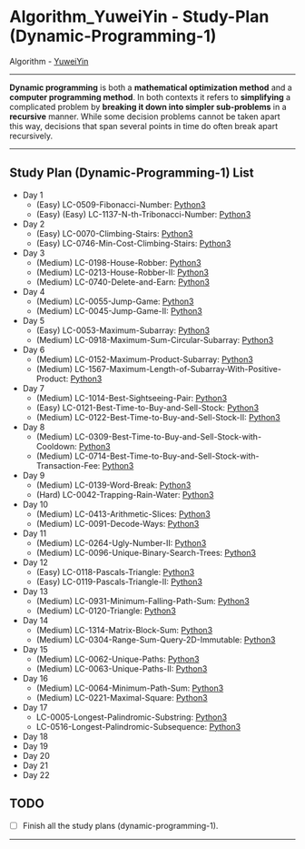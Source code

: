 # Algorithm_YuweiYin - Study-Plan (Dynamic-Programming-1)

Algorithm - [YuweiYin](https://github.com/YuweiYin)

---

**Dynamic programming** is both a **mathematical optimization method** and a **computer programming method**. In both contexts it refers to **simplifying** a complicated problem by **breaking it down into simpler sub-problems** in a **recursive** manner. While some decision problems cannot be taken apart this way, decisions that span several points in time do often break apart recursively.

---

## Study Plan (Dynamic-Programming-1) List

- Day 1
  - (Easy) LC-0509-Fibonacci-Number: [Python3](https://github.com/YuweiYin/Algorithm_YuweiYin/blob/master/LeetCode-All-Solution/Python3/LC-0509-Fibonacci-Number.py)
  - (Easy) (Easy) LC-1137-N-th-Tribonacci-Number: [Python3](https://github.com/YuweiYin/Algorithm_YuweiYin/blob/master/LeetCode-All-Solution/Python3/LC-1137-N-th-Tribonacci-Number.py)
- Day 2
  - (Easy) LC-0070-Climbing-Stairs: [Python3](https://github.com/YuweiYin/Algorithm_YuweiYin/blob/master/LeetCode-All-Solution/Python3/LC-0070-Climbing-Stairs.py)
  - (Easy) LC-0746-Min-Cost-Climbing-Stairs: [Python3](https://github.com/YuweiYin/Algorithm_YuweiYin/blob/master/LeetCode-All-Solution/Python3/LC-0746-Min-Cost-Climbing-Stairs.py)
- Day 3
  - (Medium) LC-0198-House-Robber: [Python3](https://github.com/YuweiYin/Algorithm_YuweiYin/blob/master/LeetCode-All-Solution/Python3/LC-0198-House-Robber.py)
  - (Medium) LC-0213-House-Robber-II: [Python3](https://github.com/YuweiYin/Algorithm_YuweiYin/blob/master/LeetCode-All-Solution/Python3/LC-0213-House-Robber-II.py)
  - (Medium) LC-0740-Delete-and-Earn: [Python3](https://github.com/YuweiYin/Algorithm_YuweiYin/blob/master/LeetCode-All-Solution/Python3/LC-0740-Delete-and-Earn.py)
- Day 4
  - (Medium) LC-0055-Jump-Game: [Python3](https://github.com/YuweiYin/Algorithm_YuweiYin/blob/master/LeetCode-All-Solution/Python3/LC-0055-Jump-Game.py)
  - (Medium) LC-0045-Jump-Game-II: [Python3](https://github.com/YuweiYin/Algorithm_YuweiYin/blob/master/LeetCode-All-Solution/Python3/LC-0045-Jump-Game-II.py)
- Day 5
  - (Easy) LC-0053-Maximum-Subarray: [Python3](https://github.com/YuweiYin/Algorithm_YuweiYin/blob/master/LeetCode-All-Solution/Python3/LC-0053-Maximum-Subarray.py)
  - (Medium) LC-0918-Maximum-Sum-Circular-Subarray: [Python3](https://github.com/YuweiYin/Algorithm_YuweiYin/blob/master/LeetCode-All-Solution/Python3/LC-0918-Maximum-Sum-Circular-Subarray.py)
- Day 6
  - (Medium) LC-0152-Maximum-Product-Subarray: [Python3](https://github.com/YuweiYin/Algorithm_YuweiYin/blob/master/LeetCode-All-Solution/Python3/LC-0152-Maximum-Product-Subarray.py)
  - (Medium) LC-1567-Maximum-Length-of-Subarray-With-Positive-Product: [Python3](https://github.com/YuweiYin/Algorithm_YuweiYin/blob/master/LeetCode-All-Solution/Python3/LC-1567-Maximum-Length-of-Subarray-With-Positive-Product.py)
- Day 7
  - (Medium) LC-1014-Best-Sightseeing-Pair: [Python3](https://github.com/YuweiYin/Algorithm_YuweiYin/blob/master/LeetCode-All-Solution/Python3/LC-1014-Best-Sightseeing-Pair.py)
  - (Easy) LC-0121-Best-Time-to-Buy-and-Sell-Stock: [Python3](https://github.com/YuweiYin/Algorithm_YuweiYin/blob/master/LeetCode-All-Solution/Python3/LC-0121-Best-Time-to-Buy-and-Sell-Stock.py)
  - (Medium) LC-0122-Best-Time-to-Buy-and-Sell-Stock-II: [Python3](https://github.com/YuweiYin/Algorithm_YuweiYin/blob/master/LeetCode-All-Solution/Python3/LC-0122-Best-Time-to-Buy-and-Sell-Stock-II.py)
- Day 8
  - (Medium) LC-0309-Best-Time-to-Buy-and-Sell-Stock-with-Cooldown: [Python3](https://github.com/YuweiYin/Algorithm_YuweiYin/blob/master/LeetCode-All-Solution/Python3/LC-0309-Best-Time-to-Buy-and-Sell-Stock-with-Cooldown.py)
  - (Medium) LC-0714-Best-Time-to-Buy-and-Sell-Stock-with-Transaction-Fee: [Python3](https://github.com/YuweiYin/Algorithm_YuweiYin/blob/master/LeetCode-All-Solution/Python3/LC-0714-Best-Time-to-Buy-and-Sell-Stock-with-Transaction-Fee.py)
- Day 9
  - (Medium) LC-0139-Word-Break: [Python3](https://github.com/YuweiYin/Algorithm_YuweiYin/blob/master/LeetCode-All-Solution/Python3/LC-0139-Word-Break.py)
  - (Hard) LC-0042-Trapping-Rain-Water: [Python3](https://github.com/YuweiYin/Algorithm_YuweiYin/blob/master/LeetCode-All-Solution/Python3/LC-0042-Trapping-Rain-Water.py)
- Day 10
  - (Medium) LC-0413-Arithmetic-Slices: [Python3](https://github.com/YuweiYin/Algorithm_YuweiYin/blob/master/LeetCode-All-Solution/Python3/LC-0413-Arithmetic-Slices.py)
  - (Medium) LC-0091-Decode-Ways: [Python3](https://github.com/YuweiYin/Algorithm_YuweiYin/blob/master/LeetCode-All-Solution/Python3/LC-0091-Decode-Ways.py)
- Day 11
  - (Medium) LC-0264-Ugly-Number-II: [Python3](https://github.com/YuweiYin/Algorithm_YuweiYin/blob/master/LeetCode-All-Solution/Python3/LC-0264-Ugly-Number-II.py)
  - (Medium) LC-0096-Unique-Binary-Search-Trees: [Python3](https://github.com/YuweiYin/Algorithm_YuweiYin/blob/master/LeetCode-All-Solution/Python3/LC-0096-Unique-Binary-Search-Trees.py)
- Day 12
  - (Easy) LC-0118-Pascals-Triangle: [Python3](https://github.com/YuweiYin/Algorithm_YuweiYin/blob/master/LeetCode-All-Solution/Python3/LC-0118-Pascals-Triangle.py)
  - (Easy) LC-0119-Pascals-Triangle-II: [Python3](https://github.com/YuweiYin/Algorithm_YuweiYin/blob/master/LeetCode-All-Solution/Python3/LC-0119-Pascals-Triangle-II.py)
- Day 13
  - (Medium) LC-0931-Minimum-Falling-Path-Sum: [Python3](https://github.com/YuweiYin/Algorithm_YuweiYin/blob/master/LeetCode-All-Solution/Python3/LC-0931-Minimum-Falling-Path-Sum.py)
  - (Medium) LC-0120-Triangle: [Python3](https://github.com/YuweiYin/Algorithm_YuweiYin/blob/master/LeetCode-All-Solution/Python3/LC-0120-Triangle.py)
- Day 14
  - (Medium) LC-1314-Matrix-Block-Sum: [Python3](https://github.com/YuweiYin/Algorithm_YuweiYin/blob/master/LeetCode-All-Solution/Python3/LC-1314-Matrix-Block-Sum.py)
  - (Medium) LC-0304-Range-Sum-Query-2D-Immutable: [Python3](https://github.com/YuweiYin/Algorithm_YuweiYin/blob/master/LeetCode-All-Solution/Python3/LC-0304-Range-Sum-Query-2D-Immutable.py)
- Day 15
  - (Medium) LC-0062-Unique-Paths: [Python3](https://github.com/YuweiYin/Algorithm_YuweiYin/blob/master/LeetCode-All-Solution/Python3/LC-0062-Unique-Paths.py)
  - (Medium) LC-0063-Unique-Paths-II: [Python3](https://github.com/YuweiYin/Algorithm_YuweiYin/blob/master/LeetCode-All-Solution/Python3/LC-0063-Unique-Paths-II.py)
- Day 16
  - (Medium) LC-0064-Minimum-Path-Sum: [Python3](https://github.com/YuweiYin/Algorithm_YuweiYin/blob/master/LeetCode-All-Solution/Python3/LC-0064-Minimum-Path-Sum.py)
  - (Medium) LC-0221-Maximal-Square: [Python3](https://github.com/YuweiYin/Algorithm_YuweiYin/blob/master/LeetCode-All-Solution/Python3/LC-0221-Maximal-Square.py)
- Day 17
  - LC-0005-Longest-Palindromic-Substring: [Python3](https://github.com/YuweiYin/Algorithm_YuweiYin/blob/master/LeetCode-All-Solution/Python3/LC-0005-Longest-Palindromic-Substring.py)
  - LC-0516-Longest-Palindromic-Subsequence: [Python3](https://github.com/YuweiYin/Algorithm_YuweiYin/blob/master/LeetCode-All-Solution/Python3/LC-0516-Longest-Palindromic-Subsequence.py)
- Day 18
- Day 19
- Day 20
- Day 21
- Day 22

## TODO

- [ ] Finish all the study plans (dynamic-programming-1).

---

